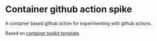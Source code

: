 # Container github action spike

A container based github action for experimenting with github actions.

Based on [container toolkit template](https://github.com/actions/container-toolkit-template).
